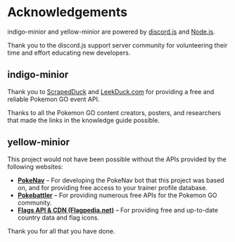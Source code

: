 # Acknowledgements

indigo-minior and yellow-minior are powered by [discord.js](https://discord.js.org/#/docs/discord.js/main/general/welcome) and [Node.js](https://nodejs.org/).

Thank you to the discord.js support server community for volunteering their time and effort educating new developers.

## indigo-minior

Thank you to [ScrapedDuck](https://github.com/bigfoott/ScrapedDuck) and [LeekDuck.com](https://leekduck.com/) for providing a free and reliable Pokemon GO event API.

Thanks to all the Pokemon GO content creators, posters, and researchers that made the links in the knowledge guide possible.

## yellow-minior

This project would not have been possible without the APIs provided by the following websites:
- **[PokeNav](https://pokenavbot.com/)** – For developing the PokeNav bot that this project was based on, and for providing free access to your trainer profile database.
- **[Pokebattler](https://www.pokebattler.com/)** – For providing numerous free APIs for the Pokemon GO community.
- **[Flags API & CDN (Flagpedia.net)](https://flagpedia.net)** – For providing free and up-to-date country data and flag icons.

Thank you for all that you have done.
